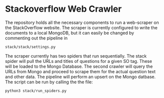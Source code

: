 # Stackoverflow Web Crawler  
The repository holds all the necessary components to run a web-scraper on the StackOverflow website. The scraper is currently configured to write the documents to a local MongoDB, but it can easily be changed by commenting out the pipeline in  
```
stack/stack/settings.py
```  
The scraper currently has two spiders that run sequentially. The stack spider will pull the URLs and titles of questions for a given SO tag. These will be loaded to the Mongo Database. The second crawler will query the URLs from Mongo and proceed to scrape them for the actual question text and other data. The pipeline will perform an upsert on the Mongo datbase. The script can be run by calling the the file:  
```
python3 stack/run_spiders.py
```
